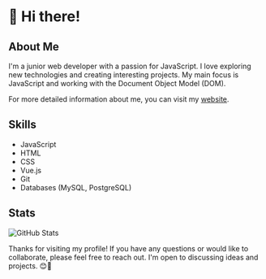 # 👋 Hi there!

## About Me

I'm a junior web developer with a passion for JavaScript. I love exploring new technologies and creating interesting projects. My main focus is JavaScript and working with the Document Object Model (DOM).

For more detailed information about me, you can visit my [website](https://deliorix.cc).

## Skills

- JavaScript
- HTML
- CSS
- Vue.js
- Git
- Databases (MySQL, PostgreSQL)

## Stats

![GitHub Stats](https://github-readme-stats.vercel.app/api?username=dlrxgit&show_icons=true&theme=dark)

Thanks for visiting my profile! If you have any questions or would like to collaborate, please feel free to reach out. I'm open to discussing ideas and projects. 😊🚀

